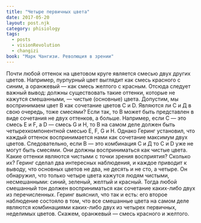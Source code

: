 ```yaml
---
title: "Четыре первичных цвета"
date: 2017-05-20
layout: post.njk
category: phisiology
tags:
  - posts
  - visionRevolution
  - changizi
book: "Марк Чангизи. Революция в зрении"
---
```


Почти любой оттенок на цветовом круге является смесью двух других цветов. Например, пурпурный цвет выглядит как смесь красного с синим, а оранжевый — как смесь желтого с красным. Отсюда следует важный вывод: должны существовать такие оттенки, которые не кажутся смешанными, — чистые (основные) цвета. Допустим, мы воспринимаем цвет В как сочетание цветов С и D. Являются ли С и Д в свою очередь, тоже смесями? Если так, то В может быть представлен в виде сочетания не двух оттенков, а больше. Например, если С — это смесь Е и F, a D — смесь G и Н, то В на самом деле должен быть четырехкомпонентной смесью Е, F, G и Н. Однако Геринг установил, что каждый оттенок воспринимается нами как сочетание максимум двух цветов. Следовательно, если В — это комбинация С и Д то С и D уже не могут быть смесями. Они должны восприниматься как чистые цвета. Какие оттенки являются чистыми с точки зрения восприятия? Сколько их? Геринг сделал два интересных наблюдения, и каждое приводит к выводу, что основных цветов не два, не десять и не сто, а четыре. Он обнаружил, что только четыре цвета кажутся людям чистыми, несмешанными: синий, зеленый, желтый и красный. Тогда любой смешанный тон должен восприниматься как сочетание каких-либо двух из перечисленных. Геринг выяснил, что так и есть: его второе наблюдение состояло в том, что все смешанные цвета на самом деле являются комбинациями каких-либо двух из четырех первичных, неделимых цветов. Скажем, оранжевый — смесь красного и желтого.
